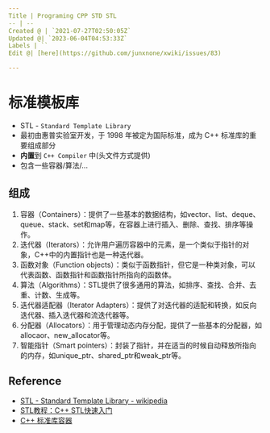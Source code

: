 ```yaml
---
Title | Programing CPP STD STL
-- | --
Created @ | `2021-07-27T02:50:05Z`
Updated @| `2023-06-04T04:53:33Z`
Labels | ``
Edit @| [here](https://github.com/junxnone/xwiki/issues/83)

---
```

# 标准模板库
- STL -  `Standard Template Library`
- 最初由惠普实验室开发，于 1998 年被定为国际标准，成为 C++ 标准库的重要组成部分
- **内置**到 `C++ Compiler` 中(头文件方式提供)
- 包含一些容器/算法/...


## 组成

1. 容器（Containers）：提供了一些基本的数据结构，如vector、list、deque、queue、stack、set和map等，在容器上进行插入、删除、查找、排序等操作。
2. 迭代器（Iterators）：允许用户遍历容器中的元素，是一个类似于指针的对象，C++中的内置指针也是一种迭代器。
3. 函数对象（Function objects）：类似于函数指针，但它是一种类对象，可以代表函数、函数指针和函数指针所指向的函数体。
4. 算法（Algorithms）：STL提供了很多通用的算法，如排序、查找、合并、去重、计数、生成等。
5. 迭代器适配器（Iterator Adapters）：提供了对迭代器的适配和转换，如反向迭代器、插入迭代器和流迭代器等。
6. 分配器（Allocators）：用于管理动态内存分配，提供了一些基本的分配器，如allocaor、new_allocator等。
7. 智能指针（Smart pointers）：封装了指针，并在适当的时候自动释放所指向的内存，如unique_ptr、shared_ptr和weak_ptr等。


## Reference
- [STL - Standard Template Library - wikipedia](https://en.wikipedia.org/wiki/Standard_Template_Library)
- [STL教程：C++ STL快速入门](http://c.biancheng.net/view/6557.html)
- [C++ 标准库容器](https://learn.microsoft.com/zh-cn/cpp/standard-library/stl-containers)
